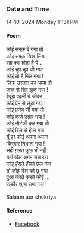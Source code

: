 ### Date and Time

14-10-2024 Monday 11:31 PM

#### Poem

कोई सबक़ दे गया तो  <br />
कोई सबक़ सिख लिया  <br />
सब्र क्या होता है ये ...  <br />
कोई चुप चुप जी गया  <br />
कोई तो है मिल गया ! <br />
ज़िक्र उस्ताद का आया तो  <br />
फक्र से सिर झुक गया ! <br />
बेबूझ पहली ये जीवन ... <br />
कोई प्रेम से लूटा गया ! <br />
कोई फ़रेब जी गया तो  <br />
कोई क़र्ज़ उतार गया ! <br />
कोई नौटंकी कर गया तो  <br />
कोई दिल से झेल गया  <br />
यूँ हर कोई अपना अपना  <br />
किरदार निभाता गया ! <br />
सही ग़लत कुछ भी नही  <br />
यहाँ खेल अगम चल रहा  <br />
कोई हँसते हँसते छल गया  <br />
तो कोई दिल को छू गया  <br />
दुआ करते करते कोई ... <br />
फ़क़ीर शून्य समा गया ! <br />
<br />
Salaam aur shukriya

#### Reference

* [Facebook](https://www.facebook.com/share/v/pRxhr4sDsFVYP53k/)
